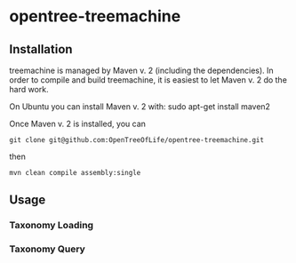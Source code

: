opentree-treemachine
===============
Installation
---------------
treemachine is managed by Maven v. 2 (including the dependencies). In order to compile and build treemachine, it is easiest to let Maven v. 2 do the hard work.

On Ubuntu you can install Maven v. 2 with:
sudo apt-get install maven2

Once Maven v. 2 is installed, you can 
	
	git clone git@github.com:OpenTreeOfLife/opentree-treemachine.git

then 
	
	mvn clean compile assembly:single

Usage
--------------
### Taxonomy Loading
### Taxonomy Query
